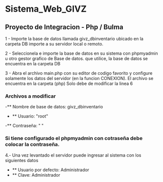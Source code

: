 # Sistema_Web_GIVZ

## Proyecto de Integracion - Php / Bulma

1 - Importe la base de datos llamada givz_dbinventario ubicado en la carpeta DB importe a su servidor local o remoto.

2 - Seleccionela e importe la base de datos en su sistema con phpmyadmin u otro gestor grafico de Base de datos.
que utilice, la base de datos se encuentra en la carpeta DB

3 - Abra el archivo main.php con su editor de codigo favorito y configure solamente los datos
del servidor (en la funcion CONEXION).
El archivo se encuentra en la carpeta (php) Solo debe de modificar la linea 6

### Archivos a modificar

-\*\* Nombre de base de datos: givz_dbinventario

- \*\* Usuario: "root"

-\*\* Contraseña: " "

### Si tiene configurado el phpmyadmin con cotraseña debe colocar la contraseña.

4.- Una vez levantado el servidor puede ingresar al sistema con los siguientes datos

- \*\* Usuario por defecto: Administrador
- \*\* Clave: Administrador
